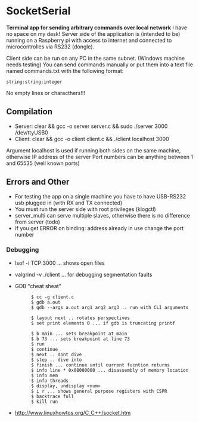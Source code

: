 # SocketSerial #

**Terminal app for sending arbitrary commands over local network** 
I have no space on my desk! 
Server side of the application is (intended to be) running on a Raspberry pi with access to internet
and connected to microcontrolles via RS232 (dongle).

Client side can be run on any PC in the same subnet. (Windows machine needs testing)
You can send commands manually or put them into a text file named commands.txt with the following format:

    string:string:integer

No empty lines or characthers!!!

## Compilation ## 

- Server: clear && gcc -o server server.c && sudo ./server 3000 /dev/ttyUSB0
- Client: clear && gcc -o client client.c && ./client localhost 3000

Argument localhost is used if running both sides on the same machine, otherwise IP address of the server
Port numbers can be anything between 1 and 65535 (well known ports)



## Errors and Other ##
- For testing the app on a single machine you have to have USB-RS232 usb plugged in (with RX and TX connected)
- You must run the server side with root privileges (klogctl)
- server_multi can serve multiple slaves, otherwise there is no difference from server (todo)
- If you get ERROR on binding: address already in use change the port number 

### Debugging ###
- lsof -i TCP:3000 ... shows open files
- valgrind -v ./client ... for debugging segmentation faults
- GDB "cheat sheat"  

            $ cc -g client.c
            $ gdb a.out
            $ gdb --args a.out arg1 arg2 arg3 .. run with CLI arguments

            $ layout next .. rotates perspectives
            $ set print elements 0 ... if gdb is truncating printf 

            $ b main ... sets breakpoint at main
            $ b 73 ... sets breakpoint at line 73
            $ run
            $ continue
            $ next .. dont dive 
            $ step .. dive into 
            $ finish ... continue until current fucntion returns 
            $ info line * 0x08000000 ... disassembly of memory location
            $ info mem 
            $ info threads
            $ display, undisplay <num>
            $ i r ... shows general purpose registers with CSPR 
            $ backtrace full
            $ kill run

-  http://www.linuxhowtos.org/C_C++/socket.htm
